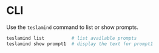 # CLI

Use the ``teslamind`` command to list or show prompts.

```bash
teslamind list          # list available prompts
teslamind show prompt1  # display the text for prompt1
```
